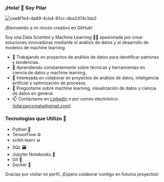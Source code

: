 

### ¡Hola! 👋 Soy Pilar

![cee8f1e4-da89-4cb4-81cc-dba2d74c1da3](https://github.com/Pilizmt/Pilizmt/assets/142118783/732ea4cb-d345-4382-9ede-af5920a5bf69)

¡Bienvenido a mi rincón creativo en GitHub!

Soy una Data Scientist y Machine Learning 🧙‍♂️ apasionada por crear soluciones innovadoras mediante el análisis de datos y el desarrollo de modelos de machine learning.

- 🔭 Trabajando en proyectos de análisis de datos para identificar patrones y tendencias.
- 🌱 Aprendiendo constantemente sobre técnicas y herramientas en ciencia de datos y machine learning.
- 👯 Interesada en colaborar en proyectos de análisis de datos, inteligencia artificial y optimización de procesos.
- 💬 Pregúntame sobre machine learning, visualización de datos y ciencia de datos en general.
- 📫 Contáctame en [LinkedIn](www.linkedin.com/in/pilarzarcomata) o por correo electrónico: [pilarzarcomata@gmail.com].

### Tecnologías que Utilizo 🚀

- Python 🐍
- TensorFlow ⚙️
- scikit-learn 📊
- SQL 🗃️
- Jupyter Notebooks 📓
- Git 🌳
- Docker 🐳
  
Gracias por visitar mi perfil. ¡Espero colaborar contigo en futuros proyectos!

